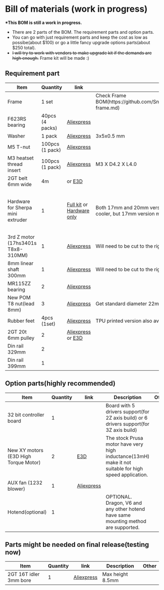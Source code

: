 # Bill of materials (work in progress)

__*This BOM is still a work in progress.__

- There are 2 parts of the BOM. The requirement parts and option parts. 
- You can go with just requirement parts and keep the cost as low as possibe(about $100) or go a little fancy upgrade options parts(about $250 total).
- ~~I will try to work with vendors to make upgrade kit if the demands are high enough.~~ Frame kit will be made :)

## Requirement part

<table>
    <thead>
        <tr>
            <th>Item</th>
            <th>Quantity</th>
            <th>link</th>
            <th>Description</th>
            <th>Other</th>
        </tr>
    </thead>
    <tbody>
        <tr>
            <td>Frame</td>
            <td>1 set </td>
            <td><a href="#" rel="nofollow"></a></td>
            <td>Check Frame BOM(https://github.com/SnakeOilXY/ProosaXY/blob/master/doc/BOM/bom-frame.md)</td>
            <td></td>
        </tr>
        <tr>
            <td>F623RS bearing</td>
            <td>40pcs (4 packs)</td>
            <td><a href="https://s.click.aliexpress.com/e/_Dm4ZIwZ" rel="nofollow">Aliexpress</a></td>
            <td></td>
            <td></td>
        </tr>
        <tr>
            <td>Washer</td>
            <td>1 pack</td>
            <td><a href="https://s.click.aliexpress.com/e/_Dkq37S5" rel="nofollow">Aliexpress</a></td>
            <td>3x5x0.5 mm</td>
            <td></td>
        </tr>
        <tr>
            <td>M5 T-nut</td>
            <td>100pcs (1 pack)</td>
            <td><a href="https://s.click.aliexpress.com/e/_DkUMXQd" rel="nofollow">Aliexpress</a></td>
            <td></td>
            <td></td>
        </tr>
        <tr>
            <td>M3 heatset thread insert</td>
            <td>100pcs (1 pack)</td>
            <td><a href="https://s.click.aliexpress.com/e/_Ad1n92" rel="nofollow">Aliexpress</a></td>
            <td>M3 X D4.2 X L4.0</td>
            <td></td>
        </tr>
        <tr>
            <td>2GT belt 6mm wide</td>
            <td>4m</td>
            <td><a href="https://s.click.aliexpress.com/e/_DemEEAz" rel="nofollow"></a> or <a href="">E3D</a></td>
            <td></td>
            <td></td>
        </tr>
        <tr>
            <td>Hardware for Sherpa mini extruder</td>
            <td>1</td>
            <td><a href="https://s.click.aliexpress.com/e/_DDTsgzn" rel="nofollow">Full kit</a> or <a href="https://s.click.aliexpress.com/e/_DDMmLS9" rel="nofollow">Hardware only</a></td>
            <td>Both 17mm and 20mm version of nema14 motor will fit. 20mm version run cooler, but 17mm version max speed is a little higher.</td>
            <td>(body can be printed with ABS or filament with higher transition temperature)</td>
        </tr>
        <tr>
            <td>3rd Z motor (17hs3401s T8x8-310MM)</td>
            <td>1</td>
            <td><a href="https://s.click.aliexpress.com/e/_DBeGMNb" rel="nofollow">Aliexpress</a></td>
            <td>Will need to be cut to the right length.</td>
            <td></td>
        </tr>
        <tr>
            <td>8mm linear shaft 300mm</td>
            <td>1</td>
            <td><a href="https://s.click.aliexpress.com/e/_DkQvhBL" rel="nofollow">Aliexpress</a></td>
            <td>Will need to be cut to the right length.</td>
            <td></td>
        </tr>
        <tr>
            <td>MR115ZZ bearing</td>
            <td>2</td>
            <td><a href="https://s.click.aliexpress.com/e/_DCf9wSz" rel="nofollow">Aliexpress</a></td>
            <td></td>
            <td></td>
        </tr>
        <tr>
            <td>New POM T8 nut(lead 8mm)</td>
            <td>3</td>
            <td><a href="https://s.click.aliexpress.com/e/_DmUKgsv" rel="nofollow">Aliexpress</a></td>
            <td>Get standard diameter 22mm type. Old POM nuts are big and won't fit.</td>
            <td></td>
        </tr>
        <tr>
            <td>Rubber feet</td>
            <td>4pcs (1set)</td>
            <td><a href="https://s.click.aliexpress.com/e/_DB4UmaV" rel="nofollow">Aliexpress</a></td>
            <td>TPU printed version also available</td>
            <td></td>
        </tr>
        <tr>
            <td>2GT 20t 6mm pulley</td>
            <td>2</td>
            <td><a href="https://s.click.aliexpress.com/e/_DDZ5nYV" rel="nofollow">Aliexpress</a> or <a href="https://e3d-online.com/products/gates-belts-pulleys-and-idlers">E3D</a></td>
            <td></td>
            <td></td>
        </tr>
        <tr>
            <td>Din rail 329mm</td>
            <td>2</td>
            <td><a href="" rel="nofollow"></a></td>
            <td></td>
            <td></td>
        </tr>
        <tr>
            <td>Din rail 399mm</td>
            <td>1</td>
            <td><a href="" rel="nofollow"></a></td>
            <td></td>
            <td></td>
        </tr>
    <tbody>
</table>

## Option parts(highly recommended)

<table>
    <thead>
        <tr>
            <th>Item</th>
            <th>Quantity</th>
            <th>link</th>
            <th>Description</th>
            <th>Other</th>
        </tr>
    </thead>
    <tbody>
        <tr>
            <td>32 bit controller board</td>
            <td>1</td>
            <td><a href="#" rel="nofollow"></a></td>
            <td>Board with 5 drivers support(for 2Z axis build) or 6 drivers support(for 3Z axis build)</td>
            <td></td>
        </tr>
        <tr>
            <td>New XY motors (E3D High Torque Motor)</td>
            <td>2</td>
            <td><a href="https://e3d-online.com/products/motors" rel="nofollow">E3D</a></td>
            <td>The stock Prusa motor have very high inductance(13mH) make it not suitable for high speed application.</td>
            <td></td>
        </tr>
        <tr>
            <td>AUX fan (1232 blower)</td>
            <td>1</td>
            <td><a href="https://s.click.aliexpress.com/e/_DlIPXGz" rel="nofollow">Aliexpress</a></td>
            <td></td>
            <td></td>
        </tr>
        <tr>
            <td>Hotend(optional)</td>
            <td>1</td>
            <td><a href="#" rel="nofollow"></a></td>
            <td>OPTIONAL. Dragon, V6 and any other hotend have same mounting method are supported.</td>
            <td></td>
        </tr>
    <tbody>
</table>

## Parts might be needed on final release(testing now)

<table>
    <thead>
        <tr>
            <th>Item</th>
            <th>Quantity</th>
            <th>link</th>
            <th>Description</th>
            <th>Other</th>
        </tr>
    </thead>
    <tbody>
        <tr>
            <td>2GT 16T idler 3mm bore</td>
            <td>1</td>
            <td><a href="https://s.click.aliexpress.com/e/_DFCSOgZ" rel="nofollow">Aliexpress</a></td>
            <td>Max height 8.5mm</td>
            <td></td>
        </tr>
    <tbody>
</table>